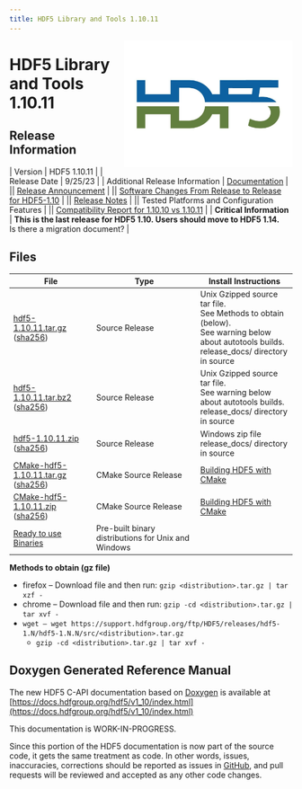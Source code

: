 ```yaml
---
title: HDF5 Library and Tools 1.10.11
---
```


<img alt="HDF5 Logo" align=right width=300 src="/assets/img/hdf5.jpeg">

# HDF5 Library and Tools 1.10.11

## Release Information


| Version | HDF5 1.10.11 |
| Release Date |  9/25/23 |
| Additional Release Information | [Documentation](https://docs.hdfgroup.org/hdf5/v1_10/index.html) | 
|| [Release Announcement](https://www.hdfgroup.org/2023/09/release-of-hdf5-1-10-11-library-and-tools-newsletter-198/) | 
|| [Software Changes From Release to Release for HDF5-1.10](../../documentation/hdf5-docs/release_specifics/sw_changes_1.10.html) |
|| [Release Notes](https://raw.githubusercontent.com/HDFGroup/hdf5/hdf5_1_10_11/release_docs/RELEASE.txt) | 
|| Tested Platforms and Configuration Features |
|| [Compatibility Report for 1.10.10 vs 1.10.11](https://htmlpreview.github.io/?https://github.com/HDFGroup/hdf5doc/blob/master/html/ADGuide/Compatibility_Report/hdf5-1.10.10-vs-hdf5-1.10.11-interface_compatibility_report.html) | 
| **Critical Information** | **This is the last release for HDF5 1.10. Users should move to HDF5 1.14.** <br> Is there a migration document? | 
   
## Files 

| File | Type | Install Instructions |
| ---- | ---- | ---- |
| [hdf5-1.10.11.tar.gz](https://hdf-wordpress-1.s3.amazonaws.com/wp-content/uploads/manual/HDF5/HDF5_1.10.11/src/hdf5-1.10.11.tar.gz) <br>([sha256](https://hdf-wordpress-1.s3.amazonaws.com/wp-content/uploads/manual/HDF5/HDF5_1.10.11/src/hdf5-1.10.11.tar.gz.sha256)) | Source Release | Unix Gzipped source tar file. <br>See Methods to obtain (below).<br>See warning below about autotools builds. <br> release_docs/ directory in source |
| [hdf5-1.10.11.tar.bz2](https://hdf-wordpress-1.s3.amazonaws.com/wp-content/uploads/manual/HDF5/HDF5_1.10.11/src/hdf5-1.10.11.tar.bz2.sha256) <br> ([sha256](https://hdf-wordpress-1.s3.amazonaws.com/wp-content/uploads/manual/HDF5/HDF5_1.10.11/src/hdf5-1.10.11.tar.bz2.sha256)) |  Source Release | Unix Gzipped source tar file. <br>See warning below about autotools builds. <br> release_docs/ directory in source |
| [hdf5-1.10.11.zip](https://hdf-wordpress-1.s3.amazonaws.com/wp-content/uploads/manual/HDF5/HDF5_1.10.11/src/hdf5-1.10.11.zip) <br> ([sha256](https://hdf-wordpress-1.s3.amazonaws.com/wp-content/uploads/manual/HDF5/HDF5_1.10.11/src/hdf5-1.10.11.zip.sha256)) |  Source Release | Windows zip file <br> release_docs/ directory in source |
| [CMake-hdf5-1.10.11.tar.gz](https://hdf-wordpress-1.s3.amazonaws.com/wp-content/uploads/manual/HDF5/HDF5_1.10.11/src/CMake-hdf5-1.10.11.tar.gz) <br> ([sha256](https://hdf-wordpress-1.s3.amazonaws.com/wp-content/uploads/manual/HDF5/HDF5_1.10.11/src/CMake-hdf5-1.10.11.tar.gz.sha256)) | CMake Source Release | [Building HDF5 with CMake](https://raw.githubusercontent.com/HDFGroup/hdf5/hdf5_1.10.11/release_docs/INSTALL_CMake.txt) |
| [CMake-hdf5-1.10.11.zip](https://hdf-wordpress-1.s3.amazonaws.com/wp-content/uploads/manual/HDF5/HDF5_1.10.11/src/CMake-hdf5-1.10.11.zip) <br> ([sha256](https://hdf-wordpress-1.s3.amazonaws.com/wp-content/uploads/manual/HDF5/HDF5_1.10.11/src/CMake-hdf5-1.10.11.zip.sha256)) | CMake Source Release | [Building HDF5 with CMake](https://raw.githubusercontent.com/HDFGroup/hdf5/hdf5_1.10.11/release_docs/INSTALL_CMake.txt) |  |
| [Ready to use Binaries](https://support.hdfgroup.org/ftp/HDF5/releases/hdf5-1.12/hdf5-1.10.11/bin/) | Pre-built binary distributions for Unix and Windows ||

**Methods to obtain  (gz file)**
* firefox – Download file and then run:  `gzip <distribution>.tar.gz | tar xzf -`
* chrome –  Download file and then run:  `gzip -cd <distribution>.tar.gz | tar xvf -`
* `wget – wget https://support.hdfgroup.org/ftp/HDF5/releases/hdf5-1.N/hdf5-1.N.N/src/<distribution>.tar.gz`
  * `gzip -cd <distribution>.tar.gz | tar xvf -`

## Doxygen Generated Reference Manual         

The new HDF5 C-API documentation based on [Doxygen](https://www.doxygen.nl/index.html) is available at
      [https://docs.hdfgroup.org/hdf5/v1_10/index.html](https://docs.hdfgroup.org/hdf5/v1_10/index.html)

This documentation is WORK-IN-PROGRESS. 

Since this portion of the HDF5 documentation is now part of the source code, it gets the same treatment as code. In other words, issues, inaccuracies, corrections should be reported as issues in [GitHub](https://github.com/HDFGroup/hdf5/issues), and pull requests will be reviewed and accepted as any other code changes.
